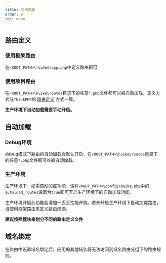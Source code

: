 ```yaml
---
title: 应用路由
order: 8
toc: menu
---
```

## 路由定义

### 使用框架路由

在`<ROOT_PATH>\routes\app.php`中定义路由即可

### 使用项目路由

在`<ROOT_PATH>\huike\routes`目录下的任意`*.php`文件都可以被自动加载，定义方式与`ThinkPHP`的 [路由定义](https://www.kancloud.cn/manual/thinkphp6_0/1037495) 方式一致。

**生产环境下自动加载需要手动开启。**

## 自动加载

### Debug环境

debug模式下路由的自动加载会默认开启，在`<ROOT_PATH>\huike\routes`目录下的任意`*.php`文件都可以被自动加载。

### 生产环境

生产环境下，如需自动加载功能，请将`<ROOT_PATH>\config\huike.php`中的`autoload_routes`设置为`true`即可开启生产环境下的自动加载功能。

生产环境开启此功能会增加一丢丢性能开销。若未开启生产环境下自动加载路由，请使用框架路由来定义路由规则。

**建议按照模块来划分不同的路由定义文件**

## 域名绑定

在路由中设置域名绑定后，应用的其他域名将无法访问到域名路由分组下的路由规则。

